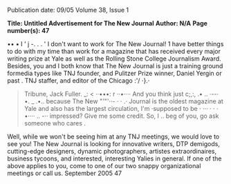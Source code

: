 Publication date: 09/05
Volume 38, Issue 1

**Title:  Untitled Advertisement for The New Journal**
**Author: N/A**
**Page number(s): 47**

•• • 
I 
' 
j 
-. 
. . ' 
I don't want to 
work for The New 
Journal! 1 have better 
things to do with my 
time than work for a 
magazine that has 
received every major 
writing prize at Yale 
as well as the Rolling 
Stone College 
Journalism Award. 
Besides, you and I both 
know that The New 
Journal is just a training 
ground formedia types 
like TNJ founder, and 
Pulitzer Prize winner, 
Daniel Yergin or past . 
TNJ staffer, and editor 
of the Chicago 
:'/ 
·}.· 
> Tribune, Jack Fuller. 
_: 
< 
··•••: r ··•···· And you think just 
c;,:, 
.•
.. ·--· •. _ 
.•.. because The New 
"'"'··- · · .· Journal is the oldest 
magazine at Yale and 
also has the largest 
circulation, I'm 
·supposed to be 
· ··· · · · •···· .. -·· impressed? Give me 
some credit. So, l .. beg 
of you, go ask someone 
who cares . 

Well, while we won't be seeing him at any TNJ meetings, we would 
love to see you! The New Journal is looking for innovative writers, DTP demigods, 
cutting-edge designers, dynamic photographers, artistes extraordinaires, business 
tycoons, and interested, interesting Yalies in general. If one of the above applies to 
you, come to one of our two snappy organizational meetings or call us. 
September 2005 
47
